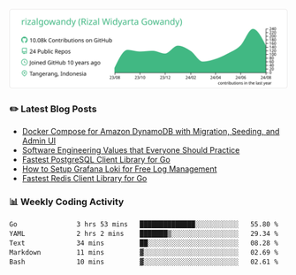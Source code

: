 ![profile-details](profile-summary-card-output/vue/0-profile-details.svg)

### :pencil2: Latest Blog Posts
<!-- BLOG-POST-LIST:START -->
- [Docker Compose for Amazon DynamoDB with Migration, Seeding, and Admin UI](https://medium.com/geekculture/docker-compose-for-amazon-dynamodb-with-migration-seeding-and-admin-ui-db11a348cc6a?source=rss-5763b0f1aba6------2)
- [Software Engineering Values that Everyone Should Practice](https://levelup.gitconnected.com/software-engineering-values-that-everyone-should-practice-c980d00cd103?source=rss-5763b0f1aba6------2)
- [Fastest PostgreSQL Client Library for Go](https://levelup.gitconnected.com/fastest-postgresql-client-library-for-go-579fa97909fb?source=rss-5763b0f1aba6------2)
- [How to Setup Grafana Loki for Free Log Management](https://levelup.gitconnected.com/how-to-setup-grafana-loki-for-free-log-management-ceb60558503c?source=rss-5763b0f1aba6------2)
- [Fastest Redis Client Library for Go](https://levelup.gitconnected.com/fastest-redis-client-library-for-go-7993f618f5ab?source=rss-5763b0f1aba6------2)
<!-- BLOG-POST-LIST:END -->

### 📊 Weekly Coding Activity
<!--START_SECTION:waka-->

```txt
Go               3 hrs 53 mins   ██████████████░░░░░░░░░░░   55.80 %
YAML             2 hrs 2 mins    ███████▒░░░░░░░░░░░░░░░░░   29.34 %
Text             34 mins         ██░░░░░░░░░░░░░░░░░░░░░░░   08.28 %
Markdown         11 mins         ▓░░░░░░░░░░░░░░░░░░░░░░░░   02.69 %
Bash             10 mins         ▓░░░░░░░░░░░░░░░░░░░░░░░░   02.61 %
```

<!--END_SECTION:waka-->
